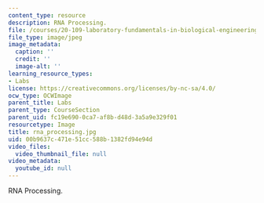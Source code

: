 ```yaml
---
content_type: resource
description: RNA Processing.
file: /courses/20-109-laboratory-fundamentals-in-biological-engineering-fall-2007/00b9637c471e51cc588b1382fd94e94d_rna_processing.jpg
file_type: image/jpeg
image_metadata:
  caption: ''
  credit: ''
  image-alt: ''
learning_resource_types:
- Labs
license: https://creativecommons.org/licenses/by-nc-sa/4.0/
ocw_type: OCWImage
parent_title: Labs
parent_type: CourseSection
parent_uid: fc19e690-0ca7-af8b-d48d-3a5a9e329f01
resourcetype: Image
title: rna_processing.jpg
uid: 00b9637c-471e-51cc-588b-1382fd94e94d
video_files:
  video_thumbnail_file: null
video_metadata:
  youtube_id: null
---
```

RNA Processing.